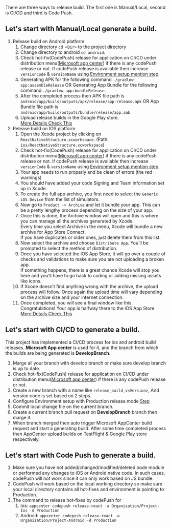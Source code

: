 There are three ways to release build. The first one is Manual/Local, second is CI/CD and third is Code Push.

## Let's start with Manual/Local generate a build.

1. Release build on Android platform
   1. Change directory `cd <Dir>` to the project directory
   1. Change directory to android `cd android`.
   1. Check hot-fix(CodePush) release for application on CI/CD under distribution menu([Microsoft app center](https://appcenter.ms/create-account)) if there is any codePush release or not. If codePush release is available then increase `versionCode` & `versionName` using [Environment setup mention step](./2.-Environment-Setup.md).
   1. Generating APK for the following command `./gradlew app:assembleRelease` OR Generating App Bundle for the following command `./gradlew app:bundleRelease`.
   1. After the completed process then APK file path is `android/app/build/outputs/apk/release/app-release.apk` OR App Bundle file path is `android/app/build/outputs/bundle/release/app.aab`
   1. Upload release builds in the Google Play store.
      <br/>[More Details Check This ](https://facebook.github.io/react-native/docs/signed-apk-android)
1. Release build on IOS platform
   1. Open the Xcode project by clicking on `ReactNativeStructure.xcworkspace`. (Path: `ios/ReactNativeStructure.xcworkspace`)
   1. Check hot-fix(CodePush) release for application on CI/CD under distribution menu([Microsoft app center](https://appcenter.ms/create-account)) if there is any codePush release or not. If codePush release is available then increase `versionCode` & `versionName` using [Environment setup mention step](./2.-Environment-Setup.md).
   1. Your app needs to run properly and be clean of errors (the red warnings)
   1. You should have added your code Signing and Team information set up in Xcode.
   1. To create the full app archive, you first need to select the `Generic iOS Device` from the list of simulators.
   1. Now go to `Product -> Archive` and let it bundle your app. This can be a pretty lengthy process depending on the size of your app.
   1. Once this is done, the Archive window will open and this is where you can manage all the archives generated by Xcode.
      <br/>Every time you select Archive in the menu, Xcode will bundle a new archive for App Store Connect.
      <br/>If you have duplicates or older ones, just delete them from this list.
   1. Now select the archive and choose `Distribute App`. You’ll be prompted to select the method of distribution.
   1. Once you have selected the iOS App Store, it will go over a couple of checks and validations to make sure you are not uploading a broken app.
      <br/>If something happens, there is a great chance Xcode will stop you here and you’ll have to go back to coding or adding missing assets like icons.
   1. If Xcode doesn’t find anything wrong with the archive, the upload process will follow. Once again the upload time will vary depending on the archive size and your internet connection.
   1. Once completed, you will see a final window like this. Congratulations! Your app is halfway there to the iOS App Store.
      <br/>[More Details Check This](https://codewithchris.com/submit-your-app-to-the-app-store/)

## Let's start with CI/CD to generate a build.

This project has implemented a CI/CD process for ios and android build releases. **Microsoft App center** is used for it, and the branch from which the builds are being generated is **DevelopBranch**.

1.  Marge all your branch with develop branch or make sure develop branch is up to date.
1.  Check hot-fix(CodePush) release for application on CI/CD under distribution menu([Microsoft app center](https://appcenter.ms/create-account)) if there is any codePush release or not.
1.  Create a new branch with a name like `release_build_v<Version>`, And version code is set based on 2 steps.
1.  Configure Environment setup with Production release mode [Step](./2.-Environment-Setup.md)
1.  Commit local change file on the current branch.
1.  Create a current branch pull request on **DevelopBranch** branch then marge it.
1.  When branch merged then auto trigger Microsoft AppCenter build request and start a generating build. After some time completed process then AppCenter upload builds on TestFlight & Google Play store respectively.

## Let's start with Code Push to generate a build.

1.  Make sure you have not added/changed/modified/deleted node module or performed any changes to iOS or Android native code. In such cases, codePush will not work since it can only work based on JS bundle.
1.  CodePush will work based on the local working directory so make sure your local directory contains all hot-fixes and environment is pointing to Production.
1.  The command to release hot-fixes by codePush for
    1. Ios: `appcenter codepush release-react -a Organization/Project-Ios -d Production`
    1. Android: `appcenter codepush release-react -a Organization/Project-Android -d Production`
